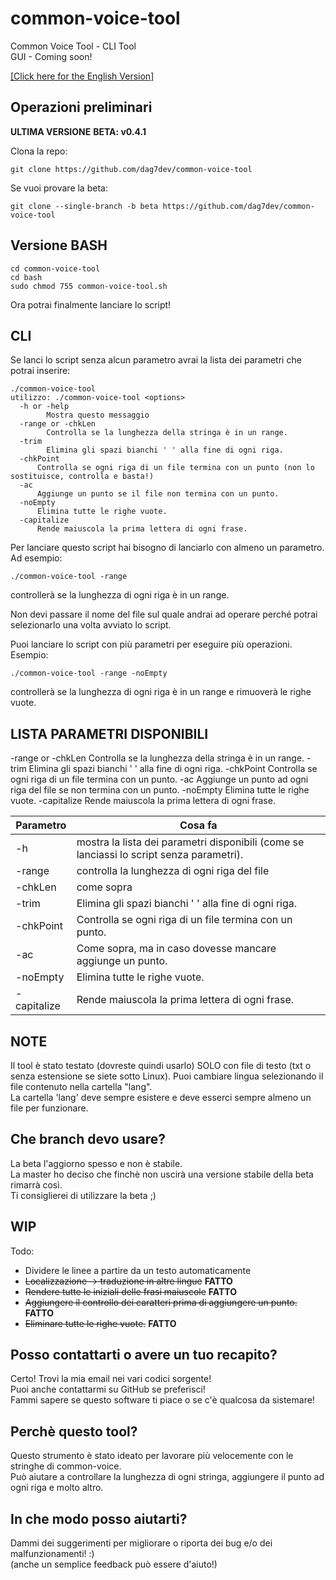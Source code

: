 # common-voice-tool
Common Voice Tool - CLI Tool <br>
GUI - Coming soon!<br>

[[Click here for the English Version]](README.md)

## Operazioni preliminari
**ULTIMA VERSIONE**
**BETA: v0.4.1**

Clona la repo:

```
git clone https://github.com/dag7dev/common-voice-tool
```

Se vuoi provare la beta:
```
git clone --single-branch -b beta https://github.com/dag7dev/common-voice-tool
```


## Versione BASH

```
cd common-voice-tool
cd bash
sudo chmod 755 common-voice-tool.sh
```

Ora potrai finalmente lanciare lo script!

## CLI
Se lanci lo script senza alcun parametro avrai la lista dei parametri che potrai inserire:
```
./common-voice-tool
utilizzo: ./common-voice-tool <options>
  -h or -help
    	Mostra questo messaggio
  -range or -chkLen
    	Controlla se la lunghezza della stringa è in un range.
  -trim
    	Elimina gli spazi bianchi ' ' alla fine di ogni riga.
  -chkPoint
      Controlla se ogni riga di un file termina con un punto (non lo sostituisce, controlla e basta!)
  -ac
      Aggiunge un punto se il file non termina con un punto.
  -noEmpty
      Elimina tutte le righe vuote.
  -capitalize
      Rende maiuscola la prima lettera di ogni frase.
```
Per lanciare questo script hai bisogno di lanciarlo con almeno un parametro.<br>
Ad esempio: 
```
./common-voice-tool -range
```
controllerà se la lunghezza di ogni riga è in un range.<br>

Non devi passare il nome del file sul quale andrai ad operare perché potrai selezionarlo una volta avviato lo script. <br>

Puoi lanciare lo script con più parametri per eseguire più operazioni.<br>
Esempio:
```
./common-voice-tool -range -noEmpty
```
controllerà se la lunghezza di ogni riga è in un range e rimuoverà le righe vuote.<br>

## LISTA PARAMETRI DISPONIBILI
-range or -chkLen
    	Controlla se la lunghezza della stringa è in un range.
  -trim
    	Elimina gli spazi bianchi ' ' alla fine di ogni riga.
  -chkPoint
      Controlla se ogni riga di un file termina con un punto.
  -ac
      Aggiunge un punto ad ogni riga del file se non termina con un punto.
  -noEmpty
      Elimina tutte le righe vuote.
  -capitalize
      Rende maiuscola la prima lettera di ogni frase.
      
Parametro | Cosa fa
------------ | -------------
-h | mostra la lista dei parametri disponibili (come se lanciassi lo script senza parametri).
-range | controlla la lunghezza di ogni riga del file
-chkLen | come sopra
-trim | Elimina gli spazi bianchi ' ' alla fine di ogni riga.
-chkPoint |  Controlla se ogni riga di un file termina con un punto.
-ac | Come sopra, ma in caso dovesse mancare aggiunge un punto.
-noEmpty | Elimina tutte le righe vuote.
-capitalize | Rende maiuscola la prima lettera di ogni frase.

## NOTE
Il tool è stato testato (dovreste quindi usarlo) SOLO con file di testo (txt o senza estensione se siete sotto Linux).
Puoi cambiare lingua selezionando il file contenuto nella cartella "lang".<br>
La cartella 'lang' deve sempre esistere e deve esserci sempre almeno un file per funzionare.

## Che branch devo usare?
La beta l'aggiorno spesso e non è stabile.<br>
La master ho deciso che finchè non uscirà una versione stabile della beta rimarrà così.<br>
Ti consiglierei di utilizzare la beta ;)

## WIP

Todo:
- Dividere le linee a partire da un testo automaticamente
- ~~Localizzazione -> traduzione in altre lingue~~ **FATTO**
- ~~Rendere tutte le iniziali delle frasi maiuscole~~ **FATTO**
- ~~Aggiungere il controllo dei caratteri prima di aggiungere un punto.~~ **FATTO**
- ~~Eliminare tutte le righe vuote.~~ **FATTO**

## Posso contattarti o avere un tuo recapito?
Certo! Trovi la mia email nei vari codici sorgente!<br>
Puoi anche contattarmi su GitHub se preferisci!<br>
Fammi sapere se questo software ti piace o se c'è qualcosa da sistemare!<br>

## Perchè questo tool?
Questo strumento è stato ideato per lavorare più velocemente con le stringhe di common-voice.<br>
Può aiutare a controllare la lunghezza di ogni stringa, aggiungere il punto ad ogni riga e molto altro.<br>

## In che modo posso aiutarti?
Dammi dei suggerimenti per migliorare o riporta dei bug e/o dei malfunzionamenti! :) <br>
(anche un semplice feedback può essere d'aiuto!) <br>
